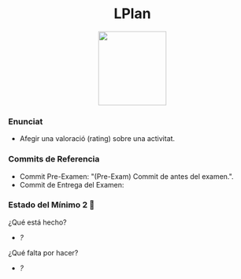 <h1 align="center"> LPlan </h1>

<p align="center">
  <img width="138" height="150" src="https://grupo3ea.files.wordpress.com/2023/02/lamasia.png">
</p>

### Enunciat

* Afegir una valoració (rating) sobre una activitat.

### Commits de Referencia

* Commit Pre-Examen: "(Pre-Exam) Commit de antes del examen.".
* Commit de Entrega del Examen:

### Estado del Mínimo 2 🔧

¿Qué está hecho?

* _?_

¿Qué falta por hacer?

* _?_